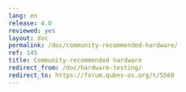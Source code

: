 ```yaml
---
lang: en
release: 4.0
reviewed: yes
layout: doc
permalink: /doc/community-recommended-hardware/
ref: 145
title: Community-recommended hardware
redirect_from: /doc/hardware-testing/
redirect_to: https://forum.qubes-os.org/t/5560
---
```

